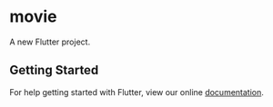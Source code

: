 # movie

A new Flutter project.

## Getting Started

For help getting started with Flutter, view our online
[documentation](http://flutter.io/).
